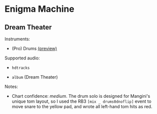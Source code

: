 # Enigma Machine

## Dream Theater

Instruments:

  * (Pro) Drums [(preview)](http://pages.cs.wisc.edu/~tolly/customs/?title=enigma-machine&artist=dream-theater)

Supported audio:

  * `hdtracks`

  * `album` (Dream Theater)

Notes:

  * Chart confidence: *medium*. The drum solo is designed for Mangini's unique tom layout, so I used the RB3 `[mix _ drums0dnoflip]` event to move snare to the yellow pad, and wrote all left-hand tom hits as red.

